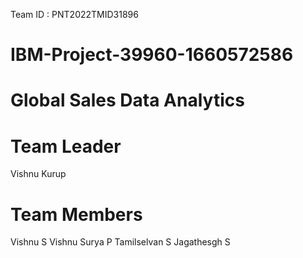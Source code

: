 Team ID : PNT2022TMID31896
# IBM-Project-39960-1660572586
# Global Sales Data Analytics

# Team Leader
Vishnu Kurup
# Team Members
Vishnu S
Vishnu Surya P
Tamilselvan S
Jagathesgh S
